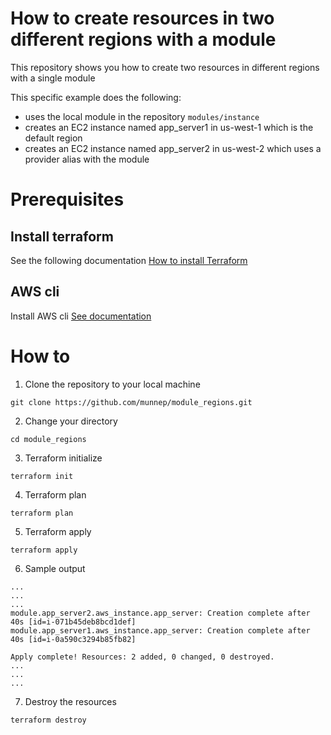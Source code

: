 # How to create resources in two different regions with a module

This repository shows you how to create two resources in different regions with a single module

This specific example does the following: 
- uses the local module in the repository ```modules/instance```
- creates an EC2 instance named app_server1 in us-west-1 which is the default region
- creates an EC2 instance named app_server2 in us-west-2 which uses a provider alias with the module

# Prerequisites

## Install terraform  
See the following documentation [How to install Terraform](https://learn.hashicorp.com/tutorials/terraform/install-cli)

## AWS cli
Install AWS cli [See documentation](https://docs.aws.amazon.com/cli/latest/userguide/install-cliv2.html)

# How to

1. Clone the repository to your local machine
```
git clone https://github.com/munnep/module_regions.git
```
2. Change your directory
```
cd module_regions
```
3. Terraform initialize
```
terraform init
```
4. Terraform plan
```
terraform plan
```
5. Terraform apply
```
terraform apply
```
6. Sample output
```
...
...
...
module.app_server2.aws_instance.app_server: Creation complete after 40s [id=i-071b45deb8bcd1def]
module.app_server1.aws_instance.app_server: Creation complete after 40s [id=i-0a590c3294b85fb82]

Apply complete! Resources: 2 added, 0 changed, 0 destroyed.
...
...
...
```
7. Destroy the resources
```
terraform destroy
```